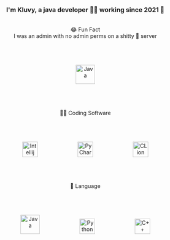### <div align="center">I'm Kluvy, a java developer 👨‍💻 working since 2021 🚀</div>
<br/>
<div align="center">😂 Fun Fact</div>
<div align="center">I was an admin with no admin perms on a shitty 💩 server</div>
<br/>
<div align="center">
<img style="margin: 50px" src="https://dunb17ur4ymx4.cloudfront.net/webstore/logos/8cc72bdaa42b3fdc7e640aa1b305b0e03bb3c228.png" alt="Java" height="50" />
</div>
<br/>
<div align="center">👨‍💻 Coding Software</div>
<br/>
<div align="center">
<img style="margin: 50px" src="https://seeklogo.com/images/I/intellij-idea-logo-F0395EF783-seeklogo.com.png" alt="Intellij" height="40" />
<img style="margin: 50px" src="https://seeklogo.com/images/P/pycharm-logo-51B1427388-seeklogo.com.png" alt="PyCharm" height="40" />
<img style="margin: 50px" src="https://seeklogo.com/images/C/clion-logo-7874C69D7F-seeklogo.com.png" alt="CLion" height="40" />
</div>
<br/>
<div align="center">📖 Language</div>
<br/>
<div align="center">
<img style="margin: 50px" src="https://seeklogo.com/images/J/java-logo-7833D1D21A-seeklogo.com.png" alt="Java" height="50" />
 <img style="margin: 50px" src="https://seeklogo.com/images/P/python-logo-A32636CAA3-seeklogo.com.png" alt="Python" height="40" />
<img style="margin: 50px" src="https://seeklogo.com/images/C/c-logo-1B1817C041-seeklogo.com.png" alt="C++" height="40" />
</div>
<br/>

